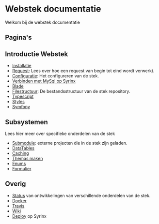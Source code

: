 # Webstek documentatie

Welkom bij de webstek documentatie

## Pagina's

## Introductie Webstek

- [Installatie](installatie.md)
- [Request](request.md): Lees over hoe een request van begin tot eind wordt verwerkt.
- [Configuratie](configuratie.md): Het configureren van de stek.
- [Verbinden met MySql op Syrinx](verbinden-met-mysql-op-syrinx.md)
- [Blade](blade.md)
- [Filestructuur](filestructuur.md): De bestandsstructuur van de stek repository.
- [Typescript](typescript.md)
- [Styles](styles.md)
- [Symfony](symfony.md)

## Subsystemen

Lees hier meer over specifieke onderdelen van de stek

- [Submodule](submodule.md): externe projecten die in de stek zijn geladen.
- [DataTables](datatables.md)
- [Caching](caching.md)
- [Themas maken](themas-maken.md)
- [Enums](enums.md)
- [Formulier](formulier.md)

## Overig

- [Status](status.md) van ontwikkelingen van verschillende onderdelen van de stek.
- [Docker](installatie-docker.md)
- [Travis](ci.md)
- [Wiki](wiki.md)
- [Deploy](deploy.md) op Syrinx
